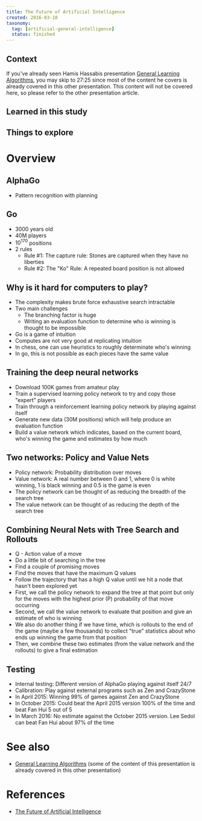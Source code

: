 ```yaml
---
title: The Future of Artificial Intelligence
created: 2016-03-18
taxonomy:
  tag: [artificial-general-intelligence]
  status: finished
---
```


## Context

If you've already seen Hamis Hassabis presentation [General Learning Algorithms](../general-learning-algorithms/article.md), you may skip to 27:25 since most of the content he covers is already covered in this other presentation. This content will not be covered here, so please refer to the other presentation article.

## Learned in this study

## Things to explore

# Overview
## AlphaGo
* Pattern recognition with planning

## Go
* 3000 years old
* 40M players
* $10^{170}$ positions
* 2 rules
	* Rule #1: The capture rule: Stones are captured when they have no liberties
	* Rule #2: The "Ko" Rule: A repeated board position is not allowed

## Why is it hard for computers to play?
* The complexity makes brute force exhaustive search intractable
* Two main challenges
	* The branching factor is huge
	* Writing an evaluation function to determine who is winning is thought to be impossible
* Go is a game of intuition
* Computes are not very good at replicating intuition
* In chess, one can use heuristics to roughly determinate who's winning
* In go, this is not possible as each pieces have the same value

## Training the deep neural networks
* Download 100K games from amateur play
* Train a supervised learning policy network to try and copy those "expert" players
* Train through a reinforcement learning policy network by playing against itself
* Generate new data (30M positions) which will help produce an evaluation function
* Build a value network which indicates, based on the current board, who's winning the game and estimates by how much

## Two networks: Policy and Value Nets
* Policy network: Probability distribution over moves
* Value network: A real number between 0 and 1, where 0 is white winning, 1 is black winning and 0.5 is the game is even
* The policy network can be thought of as reducing the breadth of the search tree
* The value network can be thought of as reducing the depth of the search tree

## Combining Neural Nets with Tree Search and Rollouts
* Q - Action value of a move
* Do a little bit of searching in the tree
* Find a couple of promising moves
* Find the moves that have the maximum Q values
* Follow the trajectory that has a high Q value until we hit a node that hasn't been explored yet
* First, we call the policy network to expand the tree at that point but only for the moves with the highest prior (P) probability of that move occurring
* Second, we call the value network to evaluate that position and give an estimate of who is winning
* We also do another thing if we have time, which is rollouts to the end of the game (maybe a few thousands) to collect "true" statistics about who ends up winning the game from that position
* Then, we combine these two estimates (from the value network and the rollouts) to give a final estimation

## Testing
* Internal testing: Different version of AlphaGo playing against itself 24/7
* Calibration: Play against external programs such as Zen and CrazyStone
* In April 2015: Winning 99% of games against Zen and CrazyStone
* In October 2015: Could beat the April 2015 version 100% of the time and beat Fan Hui 5 out of 5
* In March 2016: No estimate against the October 2015 version. Lee Sedol can beat Fan Hui about 97% of the time

# See also
* [General Learning Algorithms](../general-learning-algorithms/article.md) (some of the content of this presentation is already covered in this other presentation)

# References
* [The Future of Artificial Intelligence](https://www.youtube.com/watch?v=4fjmnOQuqao)
